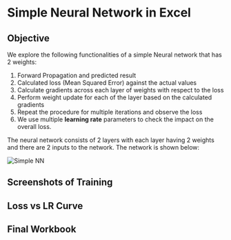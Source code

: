 # Simple Neural Network in Excel

## Objective
We explore the following functionalities of a simple Neural network that has 2 weights:

1. Forward Propagation and predicted result
2. Calculated loss (Mean Squared Error) against the actual values
3. Calculate gradients across each layer of weights with respect to the loss
4. Perform weight update for each of the layer based on the calculated gradients
5. Repeat the procedure for multiple iterations and observe the loss
5. We use multiple **learning rate** parameters to check the impact on the overall loss.

The neural network consists of 2 layers with each layer having 2 weights and there are 2 inputs to the network. The network is shown below:

![Simple NN]()

## Screenshots of Training



## Loss vs LR Curve

## Final Workbook
